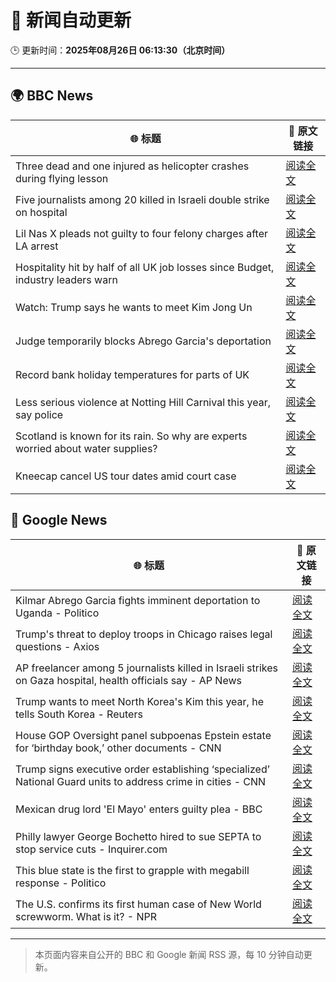# 🧠 新闻自动更新

🕒 更新时间：**2025年08月26日 06:13:30（北京时间）**

---

## 🌍 BBC News

| 🌐 标题 | 🔗 原文链接 |
|--------|-------------|
| Three dead and one injured as helicopter crashes during flying lesson | [阅读全文](https://www.bbc.com/news/articles/c87e22ryerlo?at_medium=RSS&at_campaign=rss) |
| Five journalists among 20 killed in Israeli double strike on hospital | [阅读全文](https://www.bbc.com/news/articles/cp89rp48246o?at_medium=RSS&at_campaign=rss) |
| Lil Nas X pleads not guilty to four felony charges after LA arrest | [阅读全文](https://www.bbc.com/news/articles/cly4ey0nm7xo?at_medium=RSS&at_campaign=rss) |
| Hospitality hit by half of all UK job losses since Budget, industry leaders warn | [阅读全文](https://www.bbc.com/news/articles/c05ey2ypp92o?at_medium=RSS&at_campaign=rss) |
| Watch: Trump says he wants to meet Kim Jong Un | [阅读全文](https://www.bbc.com/news/videos/c4gzy1qjrpxo?at_medium=RSS&at_campaign=rss) |
| Judge temporarily blocks Abrego Garcia's deportation | [阅读全文](https://www.bbc.com/news/articles/c04ryk6ed5lo?at_medium=RSS&at_campaign=rss) |
| Record bank holiday temperatures for parts of UK | [阅读全文](https://www.bbc.com/news/articles/cj6yp0j7znxo?at_medium=RSS&at_campaign=rss) |
| Less serious violence at Notting Hill Carnival this year, say police | [阅读全文](https://www.bbc.com/news/articles/cpdj7lnx40xo?at_medium=RSS&at_campaign=rss) |
| Scotland is known for its rain. So why are experts worried about water supplies? | [阅读全文](https://www.bbc.com/news/articles/c0qly7g9pepo?at_medium=RSS&at_campaign=rss) |
| Kneecap cancel US tour dates amid court case | [阅读全文](https://www.bbc.com/news/articles/c99m2zne0y9o?at_medium=RSS&at_campaign=rss) |

## 📰 Google News

| 🌐 标题 | 🔗 原文链接 |
|--------|-------------|
| Kilmar Abrego Garcia fights imminent deportation to Uganda - Politico | [阅读全文](https://news.google.com/rss/articles/CBMirAFBVV95cUxQN0U3QmExeTRUTklEcXR5QmI1eWpnNXRxaVhHWG5Oem5tdFcxREU4TGJnUGJMeXZHZXlMUDREbmFodFdRUUdpeDh5VTc1dFpENVcyemJrREJ0MjZxeUhESWdMRTFxdVpMZW5mcDlwZ3hHS3o1WmNKeUFzSFh6NTlaWDNvZzN6SnU1MVNZenZHRFpvQ2NlX2p0SEFSaG9kbm43UFJURzdjdmRQUWto?oc=5) |
| Trump's threat to deploy troops in Chicago raises legal questions - Axios | [阅读全文](https://news.google.com/rss/articles/CBMirAFBVV95cUxOa3RJVnhwOUpCVXV2TFBoYWFWTXpmZVhvcVRBWlVHeHNuVUxKcy1qYTV4ekFwTnBUYm1UeWlzbGxCS0IzOFljQlc5M0l0aVA3LU1hb09vQ2tpWUJ6Q1Q0TkhiS0xQVU91czE3QnRxVGtxSFd0aFV5NE5Ic1hTWUNaZXYzaEdGcl9pdldMYjNCaHl0WU40QnM2TVNOZTluQkQ0MUw1UkRzWVo2VUJG?oc=5) |
| AP freelancer among 5 journalists killed in Israeli strikes on Gaza hospital, health officials say - AP News | [阅读全文](https://news.google.com/rss/articles/CBMinAFBVV95cUxNTDNRUGFPdmxPclVMZW5GU2l4YUJSZXBuckF2TEU2VkFBVjQyOWg2SmR6aC1sU0RvWG10a2h1QnU3cUdDVlFta3EtcTJqSmt5R2J6dUs1R1IyRXVTOFBrN1J0bEtCUWZUOE1pZS1kVzhDRzc2OUEyeElyR0poNmV2NWdNdEFtNnJpZVBGeEVDVV9pY2lIcVYyc0UtZkU?oc=5) |
| Trump wants to meet North Korea's Kim this year, he tells South Korea - Reuters | [阅读全文](https://news.google.com/rss/articles/CBMisgFBVV95cUxPbk5GSVhIUy1ScEFEdk5nbzNPbk85LXFSRmgtdU41VlBZNHJLdzM2eDRVYUpxbk9lTnpoRU91am9WTUlXRFNRZkk5b29VeGt6dHp3V3FGRkRpSW1DOWdPUVJ0c3ZIT0kzTHJwOVFCRmY4eThIMGUyc291UUY4T0NndjlNNDZCblg0MV9wVkd1RDg4bE9uWUN5QjFOVWlUMDY0R003X2hrMTZZVEYwdUdvM3BR?oc=5) |
| House GOP Oversight panel subpoenas Epstein estate for ‘birthday book,’ other documents - CNN | [阅读全文](https://news.google.com/rss/articles/CBMiiwFBVV95cUxQdXZ5UkVQQmVnMXZaUmZ1LXZ6bXE2TFlOT0g3MS1idG1ocHB1YzA0N0xsajdteEFSdUEteDNJWEl2eUszM01ranF2YnZOMUlWMk9TeGlZNzJSbWdfTEJoMm1YQW5xZ0ptRkU2Z0hSN1Y5aWhLaUw5Vks4ZHUzaFhoNmhfLUZxQkJyeGNR0gGQAUFVX3lxTE5aa0xJWEtDYmRSQVcwSk9pRTdwZWtwblBNQkttOWh4bjJmWUl4YVByaXlyeWl1U0dpNFVocUdWVmJ4WDZCbzZGdnljTGM3SndFWU1WYmtoQXo0ODdQd1NPOUlIdGFCY3dkUnFVQ0xuYWxWLWNiMngyZTdXanFYRTZ3Skpoay13SHRENldYLUFhUA?oc=5) |
| Trump signs executive order establishing ‘specialized’ National Guard units to address crime in cities - CNN | [阅读全文](https://news.google.com/rss/articles/CBMikgFBVV95cUxNYUJFZFBFbnEwQ04tY1M0dk1xbUVfUk43bTJxYW1za092ZzBkTUlrRDFBR29MN2FiQWRBSWh3TnlsQnpDRFV3YVRLMnFsNFppV1QzOEZFb0JoM1BjNG81bWx0YnJuVjFZUmlsYlEtdXkyU2ZVTVBkU19vWnpNeUZuMkJIVDhDZmdmNHJUU0FHMjFVUdIBlwFBVV95cUxPNFJndnUyM19heVNqMXhlZ1E3UXh2OUVleDkxZm5BaGJSSExKeUtHNnI2bG1idTdZUFhoYjZWZDVFTjZjRUxkSnJxTWhQY1Q0YmtHMTFqNl8wYjZ6Q0k0Q2F6UEZoYTRxRkJUQi1rZUo0OFBGU2IzdmNiZnRpMmE2dFpwVnBZZS1reVMxdmtseXZ2d3JwblhN?oc=5) |
| Mexican drug lord 'El Mayo' enters guilty plea - BBC | [阅读全文](https://news.google.com/rss/articles/CBMiWkFVX3lxTFBKSWNLQmtldnVKME9tSEFRRVRKbThaMEltc0VrX0NLa2ZIbTZsUG9sTTQxWHdTMmkxSV9YcHA2a1VmSUtpRnVmMWM5cTM2TEFvR2RtbmV6SThfQdIBX0FVX3lxTE9DNUctSlRDd1lsaWtFVmpYUC15VHVNNU9qaEhuRGRrcmZ0SjkxbWFKWEhyeHNPb3hwMEdzS1M5RDNpNEJZTjhJX0tpUW4xcWNKTmlObkl6aThzWEExaF9F?oc=5) |
| Philly lawyer George Bochetto hired to sue SEPTA to stop service cuts - Inquirer.com | [阅读全文](https://news.google.com/rss/articles/CBMirgFBVV95cUxOU2JVX212NkwwOEtua19qNmN1WnlhT3FuNHFUQnNTVTdrV0hMZWs4cUh5N3ZweXB0N05hTGk5ZDk1UF9JZ0RmVGFlSkVBOWRaS09jNTEyeDZ5VTlRMi1iYlhxUzNhbEVjMFlZbkZhbkNBclktLVZGLXhoMlJBVmtpbFpIb0gyN0pfNWoxUTBCZ25oWUplNGJSejNPM3VreDRQalV3Y0dJeHI0SjJYMEE?oc=5) |
| This blue state is the first to grapple with megabill response - Politico | [阅读全文](https://news.google.com/rss/articles/CBMisgFBVV95cUxPcF9lRjlpd3J2Wm9oU2FJNkdFb3lQaWtUeWFlNDVNS2t4WFRXOTdsbWFOYXdSNG1wV24tSnowUXJZZ0ZmZG1TQXp4dkhXUlVETDNWSmFPNW5way0wdnN2SXZOMDRSUXp1N1QwNHFyUFc0UktmaXlfUU9EaG1XMnpJYnQ0TzRlTndyeWtfN3NleFZlLXhPbTdpeTlmZUM4MU5wU2xXaEd2NUcwemlTMHQzZ3h3?oc=5) |
| The U.S. confirms its first human case of New World screwworm. What is it? - NPR | [阅读全文](https://news.google.com/rss/articles/CBMihAFBVV95cUxQTURQU2c0cFJ5TjBFMUpfWGRBZ3ltaFhZYk5hWnc5UlZMS0IwbUxpSzB5N2hFdnJxMWdiWkJxQl90MXljNFZuQnZlNWp6Sks4ay1tb01wWm1jei1lbWZialNhdXNocFBzaWlUbXNfeTlPWXc5d2EzMFFvaTR0emtqT1BFWjg?oc=5) |

---
> 本页面内容来自公开的 BBC 和 Google 新闻 RSS 源，每 10 分钟自动更新。